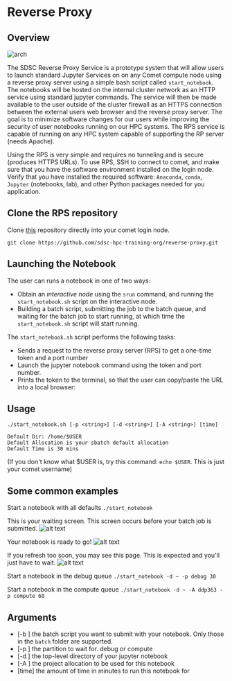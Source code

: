 # Reverse Proxy

## Overview

![arch](https://github.com/sdsc-hpc-training-org/notebooks-101/raw/master/Docs/images/Reverse-Proxy-Service-for-Secure-Jupyter-Notebooks-Arch.png?raw=true)

The SDSC Reverse Proxy Service is a prototype system that will allow users to launch standard Jupyter Services on on any Comet compute node using a reverse proxy server using a simple bash script called `start_notebook`. The notebooks will be hosted on the internal cluster network as an HTTP service using standard jupyter commands. The service will then be made available to the user outside of the cluster firewall as an HTTPS connection between the external users web browser and the reverse proxy server. The goal is to minimize software changes for our users while improving the security of user notebooks running on our HPC systems. The RPS service is capable of running on any HPC system capable of supporting the RP server (needs Apache).

Using the RPS is very simple and requires no tunneling and is secure (produces HTTPS URLs). To use RPS, SSH to connect to comet, and make sure that you have the software environment installed on the login node. Verify that you have installed the required software: `Anaconda`,  `conda`, `Jupyter` (notebooks, lab), and other Python packages needed for you application.

## Clone the RPS repository
Clone [this](https://github.com/sdsc-hpc-training-org/reverse-proxy) repository directly into your comet login node.  
```
git clone https://github.com/sdsc-hpc-training-org/reverse-proxy.git
```

## Launching the Notebook

The user can runs a notebook in one of two ways:
* Obtain an *interactive node* using the `srun` command, and running the `start_notebook.sh` script on the interactive node.
* Building a batch script, submitting the job to the batch queue, and waiting for the batch job to start running, at which time the `start_notebook.sh` script will start running.

The `start_notebook.sh` script performs the following tasks:
* Sends a request to the reverse proxy server (RPS) to get a one-time token and a port number
* Launch the jupyter notebook command using the token and port number.
* Prints the token to the terminal, so that the user can copy/paste the URL into a local browser:


## Usage

`./start_notebook.sh [-p <string>] [-d <string>] [-A <string>] [time]`

```
Default Dir: /home/$USER
Default Allocation is your sbatch default allocation
Default Time is 30 mins
```
(If you don't know what $USER is, try this command: `echo $USER`. This is just your comet username)

## Some common examples
Start a notebook with all defaults
`./start_notebook`

This is your waiting screen. This screen occurs before your batch job is submitted.
![alt text](https://github.com/sdsc-hpc-training-org/reverse-proxy/blob/master/.examples_images/ex1.png?raw=true)

Your notebook is ready to go!
![alt text](https://github.com/sdsc-hpc-training-org/reverse-proxy/blob/master/.examples_images/ex2.png?raw=true)

If you refresh too soon, you may see this page. This is expected and you'll just have to wait.
![alt text](https://github.com/sdsc-hpc-training-org/reverse-proxy/blob/master/.examples_images/ex3.png?raw=true)


Start a notebook in the debug queue
`./start_notebook -d ~ -p debug 30`

Start a notebook in the compute queue
`./start_notebook -d ~ -A ddp363 -p compute 60`

## Arguments
* [-b <string>] the batch script you want to submit with your notebook. Only those in the `batch` folder are supported.
* [-p <string>] the partition to wait for. debug or compute
* [-d <string>] the top-level directory of your jupyter notebook
* [-A <string>] the project allocation to be used for this notebook
* [time]        the amount of time in minutes to run this notebook for
